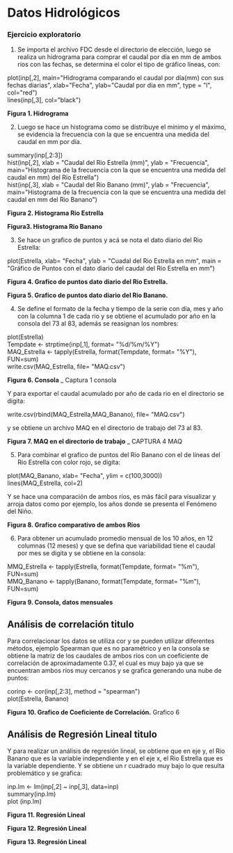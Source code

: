 # Datos Hidrológicos 

### Ejercicio exploratorio

1. Se importa el archivo FDC desde el directorio de elección, luego se realiza un hidrograma para comprar el caudal por día en mm de ambos ríos con las fechas, se determina el color  el tipo de gráfico líneas, con: 

plot(inp[,2], main="Hidrograma comparando el caudal por día(mm) con sus fechas diarias", xlab="Fecha", ylab="Caudal por dia en mm", type = "l", col="red")   
lines(inp[,3], col="black")


**Figura 1. Hidrograma** 


2. Luego se hace un histograma como se distribuye el mínimo y el máximo, se evidencia la frecuencia con la que se encuentra una medida del caudal en mm por día.

summary(inp[,2:3])    
hist(inp[,2], xlab = "Caudal del Rio Estrella (mm)", ylab = "Frecuencia", main="Histograma de la frecuencia con la que se encuentra una medida del caudal en mm) del Rio Estrella")     
hist(inp[,3], xlab = "Caudal del Rio Banano (mm)", ylab = "Frecuencia", main="Histograma de la frecuencia con la que se encuentra una medida del caudal en mm del Rio Banano")   

**Figura 2. Histograma Rio Estrella**   

**Figura3. Histograma Rio Banano**   


3. Se hace un grafico de puntos y acá se nota el dato diario del Rio Estrella:  

plot(Estrella, xlab= "Fecha", ylab = "Cuadal del Rio Estrella en mm", main = "Gráfico de Puntos con el dato diario del caudal del Rio Estrella en mm")   

**Figura 4. Grafico de puntos dato diario del Rio Estrella.**   

**Figura 5. Grafico de puntos dato diario del Rio Banano.**   



4. Se define el formato de la fecha y tiempo de la serie con día, mes y año con la columna 1 de cada rio y se obtiene el acumulado por año en la consola del 73 al 83, además se reasignan los nombres:    

plot(Estrella)   
Tempdate <- strptime(inp[,1], format= "%d/%m/%Y")   
MAQ_Estrella <- tapply(Estrella, format(Tempdate, format= "%Y"), FUN=sum)  
write.csv(MAQ_Estrella, file= "MAQ.csv")   

**Figura 6. Consola** _ Captura 1 consola   

Y para exportar el caudal acumulado por año de cada rio en el directorio se digita:   

write.csv(rbind(MAQ_Estrella,MAQ_Banano), file= "MAQ.csv")    

y se obtiene un archivo MAQ en el directorio de trabajo del 73 al 83.   

**Figura 7. MAQ en el directorio de trabajo** _ CAPTURA 4 MAQ   

5. Para combinar el grafico de puntos del Rio Banano con el de líneas del Rio Estrella con color rojo,  se digita:  

plot(MAQ_Banano, xlab= "Fecha", ylim = c(100,3000))    
lines(MAQ_Estrella, col=2)    

Y se hace una comparación de ambos ríos, es más fácil para visualizar y arroja datos como por ejemplo, los años donde se presenta el Fenómeno del Niño.  

**Figura 8. Grafico comparativo de ambos Ríos**   
 
6. Para obtener un acumulado promedio mensual de los 10 años, en 12 columnas (12 meses) y que se defina  que variabilidad tiene el caudal por mes se digita y se obtiene en la consola:     

MMQ_Estrella <- tapply(Estrella, format(Tempdate, format= "%m"), FUN=sum)   
MMQ_Banano <- tapply(Banano, format(Tempdate, format= "%m"), FUN=sum)     
 
**Figura 9. Consola, datos mensuales**    

## Análisis de correlación titulo  

Para correlacionar los datos se utiliza cor y se pueden utilizar diferentes métodos, ejemplo Spearman que es no paramétrico y en la consola se obtiene la matriz de los caudales de ambos ríos con un coeficiente de correlación de aproximadamente 0.37, el cual es muy bajo ya que se encuentran ambos ríos muy cercanos y se grafica generando una nube de puntos:   

corinp <- cor(inp[,2:3], method = "spearman")    
plot(Estrella, Banano)    

**Figura 10. Grafico de Coeficiente de Correlación.**  Grafico 6     

## Análisis de Regresión Lineal titulo    

Y para realizar un análisis de regresión lineal, se obtiene que en eje y, el Rio Banano que es la variable independiente  y en el eje x, el Rio Estrella que es la variable dependiente. Y se obtiene un r cuadrado muy bajo lo que resulta problemático y se grafica:    

inp.lm <- lm(inp[,2] ~ inp[,3], data=inp)   
summary(inp.lm)   
plot (inp.lm)    

**Figura 11. Regresión Lineal**     

**Figura 12. Regresión Lineal**    

**Figura 13. Regresión Lineal**   

